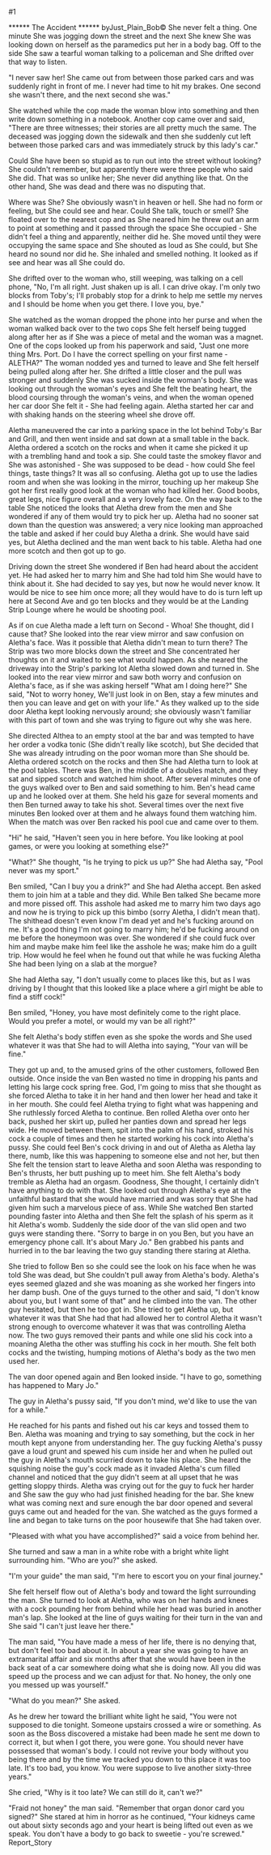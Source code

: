 #1 

 

 ****** The Accident ****** byJust_Plain_Bob© She never felt a thing. One minute She was jogging down the street and the next She knew She was looking down on herself as the paramedics put her in a body bag. Off to the side She saw a tearful woman talking to a policeman and She drifted over that way to listen. 

 "I never saw her! She came out from between those parked cars and was suddenly right in front of me. I never had time to hit my brakes. One second she wasn't there, and the next second she was." 

 She watched while the cop made the woman blow into something and then write down something in a notebook. Another cop came over and said, "There are three witnesses; their stories are all pretty much the same. The deceased was jogging down the sidewalk and then she suddenly cut left between those parked cars and was immediately struck by this lady's car." 

 Could She have been so stupid as to run out into the street without looking? She couldn't remember, but apparently there were three people who said She did. That was so unlike her; She never did anything like that. On the other hand, She was dead and there was no disputing that. 

 Where was She? She obviously wasn't in heaven or hell. She had no form or feeling, but She could see and hear. Could She talk, touch or smell? She floated over to the nearest cop and as She neared him he threw out an arm to point at something and it passed through the space She occupied - She didn't feel a thing and apparently, neither did he. She moved until they were occupying the same space and She shouted as loud as She could, but She heard no sound nor did he. She inhaled and smelled nothing. It looked as if see and hear was all She could do. 

 She drifted over to the woman who, still weeping, was talking on a cell phone, "No, I'm all right. Just shaken up is all. I can drive okay. I'm only two blocks from Toby's; I'll probably stop for a drink to help me settle my nerves and I should be home when you get there. I love you, bye." 

 She watched as the woman dropped the phone into her purse and when the woman walked back over to the two cops She felt herself being tugged along after her as if She was a piece of metal and the woman was a magnet. One of the cops looked up from his paperwork and said, "Just one more thing Mrs. Port. Do I have the correct spelling on your first name - ALETHA?" The woman nodded yes and turned to leave and She felt herself being pulled along after her. She drifted a little closer and the pull was stronger and suddenly She was sucked inside the woman's body. She was looking out through the woman's eyes and She felt the beating heart, the blood coursing through the woman's veins, and when the woman opened her car door She felt it - She had feeling again. Aletha started her car and with shaking hands on the steering wheel she drove off. 

 Aletha maneuvered the car into a parking space in the lot behind Toby's Bar and Grill, and then went inside and sat down at a small table in the back. Aletha ordered a scotch on the rocks and when it came she picked it up with a trembling hand and took a sip. She could taste the smokey flavor and She was astonished - She was supposed to be dead - how could She feel things, taste things? It was all so confusing. Aletha got up to use the ladies room and when she was looking in the mirror, touching up her makeup She got her first really good look at the woman who had killed her. Good boobs, great legs, nice figure overall and a very lovely face. On the way back to the table She noticed the looks that Aletha drew from the men and She wondered if any of them would try to pick her up. Aletha had no sooner sat down than the question was answered; a very nice looking man approached the table and asked if her could buy Aletha a drink. She would have said yes, but Aletha declined and the man went back to his table. Aletha had one more scotch and then got up to go. 

 Driving down the street She wondered if Ben had heard about the accident yet. He had asked her to marry him and She had told him She would have to think about it. She had decided to say yes, but now he would never know. It would be nice to see him once more; all they would have to do is turn left up here at Second Ave and go ten blocks and they would be at the Landing Strip Lounge where he would be shooting pool. 

 As if on cue Aletha made a left turn on Second - Whoa! She thought, did I cause that? She looked into the rear view mirror and saw confusion on Aletha's face. Was it possible that Aletha didn't mean to turn there? The Strip was two more blocks down the street and She concentrated her thoughts on it and waited to see what would happen. As she neared the driveway into the Strip's parking lot Aletha slowed down and turned in. She looked into the rear view mirror and saw both worry and confusion on Aletha's face, as if she was asking herself "What am I doing here?" She said, "Not to worry honey, We'll just look in on Ben, stay a few minutes and then you can leave and get on with your life." As they walked up to the side door Aletha kept looking nervously around; she obviously wasn't familiar with this part of town and she was trying to figure out why she was here. 

 She directed Althea to an empty stool at the bar and was tempted to have her order a vodka tonic (She didn't really like scotch), but She decided that She was already intruding on the poor woman more than She should be. Aletha ordered scotch on the rocks and then She had Aletha turn to look at the pool tables. There was Ben, in the middle of a doubles match, and they sat and sipped scotch and watched him shoot. After several minutes one of the guys walked over to Ben and said something to him. Ben's head came up and he looked over at them. She held his gaze for several moments and then Ben turned away to take his shot. Several times over the next five minutes Ben looked over at them and he always found them watching him. When the match was over Ben racked his pool cue and came over to them. 

 "Hi" he said, "Haven't seen you in here before. You like looking at pool games, or were you looking at something else?" 

 "What?" She thought, "Is he trying to pick us up?" She had Aletha say, "Pool never was my sport." 

 Ben smiled, "Can I buy you a drink?" and She had Aletha accept. Ben asked them to join him at a table and they did. While Ben talked She became more and more pissed off. This asshole had asked me to marry him two days ago and now he is trying to pick up this bimbo (sorry Aletha, I didn't mean that). The shithead doesn't even know I'm dead yet and he's fucking around on me. It's a good thing I'm not going to marry him; he'd be fucking around on me before the honeymoon was over. She wondered if she could fuck over him and maybe make him feel like the asshole he was; make him do a guilt trip. How would he feel when he found out that while he was fucking Aletha She had been lying on a slab at the morgue? 

 She had Aletha say, "I don't usually come to places like this, but as I was driving by I thought that this looked like a place where a girl might be able to find a stiff cock!" 

 Ben smiled, "Honey, you have most definitely come to the right place. Would you prefer a motel, or would my van be all right?" 

 She felt Aletha's body stiffen even as she spoke the words and She used whatever it was that She had to will Aletha into saying, "Your van will be fine." 

 They got up and, to the amused grins of the other customers, followed Ben outside. Once inside the van Ben wasted no time in dropping his pants and letting his large cock spring free. God, I'm going to miss that she thought as she forced Aletha to take it in her hand and then lower her head and take it in her mouth. She could feel Aletha trying to fight what was happening and She ruthlessly forced Aletha to continue. Ben rolled Aletha over onto her back, pushed her skirt up, pulled her panties down and spread her legs wide. He moved between them, spit into the palm of his hand, stroked his cock a couple of times and then he started working his cock into Aletha's pussy. She could feel Ben's cock driving in and out of Aletha as Aletha lay there, numb, like this was happening to someone else and not her, but then She felt the tension start to leave Aletha and soon Aletha was responding to Ben's thrusts, her butt pushing up to meet him. She felt Aletha's body tremble as Aletha had an orgasm. Goodness, She thought, I certainly didn't have anything to do with that. She looked out through Aletha's eye at the unfaithful bastard that she would have married and was sorry that She had given him such a marvelous piece of ass. While She watched Ben started pounding faster into Aletha and then She felt the splash of his sperm as it hit Aletha's womb. Suddenly the side door of the van slid open and two guys were standing there. "Sorry to barge in on you Ben, but you have an emergency phone call. It's about Mary Jo." Ben grabbed his pants and hurried in to the bar leaving the two guy standing there staring at Aletha. 

 

 She tried to follow Ben so she could see the look on his face when he was told She was dead, but She couldn't pull away from Aletha's body. Aletha's eyes seemed glazed and she was moaning as she worked her fingers into her damp bush. One of the guys turned to the other and said, "I don't know about you, but I want some of that" and he climbed into the van. The other guy hesitated, but then he too got in. She tried to get Aletha up, but whatever it was that She had that had allowed her to control Aletha it wasn't strong enough to overcome whatever it was that was controlling Aletha now. The two guys removed their pants and while one slid his cock into a moaning Aletha the other was stuffing his cock in her mouth. She felt both cocks and the twisting, humping motions of Aletha's body as the two men used her. 

 The van door opened again and Ben looked inside. "I have to go, something has happened to Mary Jo." 

 The guy in Aletha's pussy said, "If you don't mind, we'd like to use the van for a while." 

 He reached for his pants and fished out his car keys and tossed them to Ben. Aletha was moaning and trying to say something, but the cock in her mouth kept anyone from understanding her. The guy fucking Aletha's pussy gave a loud grunt and spewed his cum inside her and when he pulled out the guy in Aletha's mouth scurried down to take his place. She heard the squishing noise the guy's cock made as it invaded Aletha's cum filled channel and noticed that the guy didn't seem at all upset that he was getting sloppy thirds. Aletha was crying out for the guy to fuck her harder and She saw the guy who had just finished heading for the bar. She knew what was coming next and sure enough the bar door opened and several guys came out and headed for the van. She watched as the guys formed a line and began to take turns on the poor housewife that She had taken over. 

 "Pleased with what you have accomplished?" said a voice from behind her. 

 She turned and saw a man in a white robe with a bright white light surrounding him. "Who are you?" she asked. 

 "I'm your guide" the man said, "I'm here to escort you on your final journey." 

 She felt herself flow out of Aletha's body and toward the light surrounding the man. She turned to look at Aletha, who was on her hands and knees with a cock pounding her from behind while her head was buried in another man's lap. She looked at the line of guys waiting for their turn in the van and She said "I can't just leave her there." 

 The man said, "You have made a mess of her life, there is no denying that, but don't feel too bad about it. In about a year she was going to have an extramarital affair and six months after that she would have been in the back seat of a car somewhere doing what she is doing now. All you did was speed up the process and we can adjust for that. No honey, the only one you messed up was yourself." 

 "What do you mean?" She asked. 

 As he drew her toward the brilliant white light he said, "You were not supposed to die tonight. Someone upstairs crossed a wire or something. As soon as the Boss discovered a mistake had been made he sent me down to correct it, but when I got there, you were gone. You should never have possessed that woman's body. I could not revive your body without you being there and by the time we tracked you down to this place it was too late. It's too bad, you know. You were suppose to live another sixty-three years." 

 She cried, "Why is it too late? We can still do it, can't we?" 

 "Fraid not honey" the man said. "Remember that organ donor card you signed?" She stared at him in horror as he continued, "Your kidneys came out about sixty seconds ago and your heart is being lifted out even as we speak. You don't have a body to go back to sweetie - you're screwed." Report_Story 
